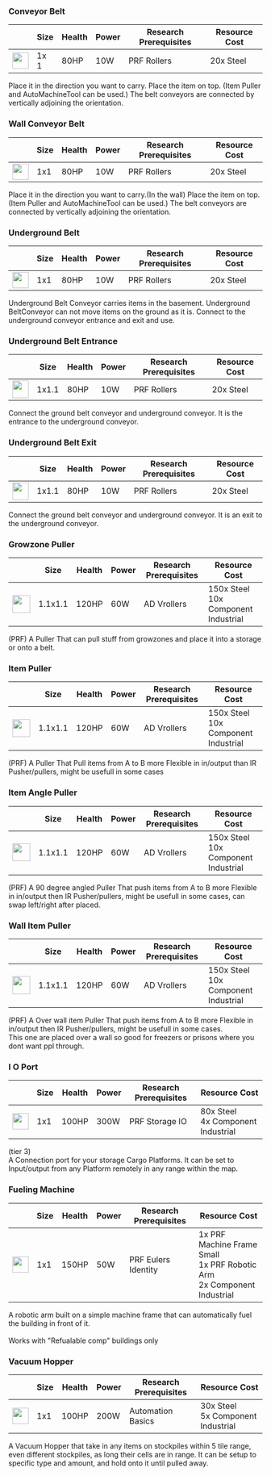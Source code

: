 ### Conveyor Belt

|   | Size | Health | Power | Research Prerequisites | Resource Cost |
| - | ---- | ------ | ----- | ---------------------- | ------------- |
| <img src="https://github.com/zymex22/Project-RimFactory-Revived/blob/master/Textures/AutoMachineTool/Buildings/BeltConveyorIcon.png?raw=true" width="32" height="32" /> | 1x 1 | 80HP | 10W | PRF Rollers | 20x Steel |

Place it in the direction you want to carry.
Place the item on top. (Item Puller and AutoMachineTool can be used.)
The belt conveyors are connected by vertically adjoining the orientation.

### Wall Conveyor Belt

|   | Size | Health | Power | Research Prerequisites | Resource Cost |
| - | ---- | ------ | ----- | ---------------------- | ------------- |
| <img src="https://github.com/zymex22/Project-RimFactory-Revived/blob/master/Textures/AutoMachineTool/Buildings/BeltConveyorWallIcon.png?raw=true" width="32" height="32" /> | 1x1 | 80HP | 10W | PRF Rollers | 20x Steel |

Place it in the direction you want to carry.(In the wall)
Place the item on top. (Item Puller and AutoMachineTool can be used.)
The belt conveyors are connected by vertically adjoining the orientation.

### Underground Belt

|   | Size | Health | Power | Research Prerequisites | Resource Cost |
| - | ---- | ------ | ----- | ---------------------- | ------------- |
| <img src="https://github.com/zymex22/Project-RimFactory-Revived/blob/master/Textures/AutoMachineTool/Buildings/BeltConveyorUGIcon.png?raw=true" width="32" height="32" /> | 1x1 | 80HP | 10W | PRF Rollers | 20x Steel |

Underground Belt Conveyor carries items in the basement.
Underground BeltConveyor can not move items on the ground as it is.
Connect to the underground conveyor entrance and exit and use.

### Underground Belt Entrance

|   | Size | Health | Power | Research Prerequisites | Resource Cost |
| - | ---- | ------ | ----- | ---------------------- | ------------- |
| <img src="https://github.com/zymex22/Project-RimFactory-Revived/blob/master/Textures/AutoMachineTool/Buildings/undergroundIn_north.png?raw=true" width="32" height="35.2" /> | 1x1.1 | 80HP | 10W | PRF Rollers | 20x Steel |

Connect the ground belt conveyor and underground conveyor.
It is the entrance to the underground conveyor.

### Underground Belt Exit

|   | Size | Health | Power | Research Prerequisites | Resource Cost |
| - | ---- | ------ | ----- | ---------------------- | ------------- |
| <img src="https://github.com/zymex22/Project-RimFactory-Revived/blob/master/Textures/AutoMachineTool/Buildings/undergroundOut_north.png?raw=true" width="32" height="35.2" /> | 1x1.1 | 80HP | 10W | PRF Rollers | 20x Steel |

Connect the ground belt conveyor and underground conveyor.
It is an exit to the underground conveyor.

### Growzone Puller

|   | Size | Health | Power | Research Prerequisites | Resource Cost |
| - | ---- | ------ | ----- | ---------------------- | ------------- |
| <img src="https://github.com/zymex22/Project-RimFactory-Revived/blob/master/Textures/Belts/Growzone_north.png?raw=true" width="35.2" height="35.2" /> | 1.1x1.1 | 120HP | 60W | AD Vrollers | 150x Steel<br />10x Component Industrial |

(PRF) A Puller That can pull stuff from growzones and place it into a storage or onto a belt.

### Item Puller

|   | Size | Health | Power | Research Prerequisites | Resource Cost |
| - | ---- | ------ | ----- | ---------------------- | ------------- |
| <img src="https://github.com/zymex22/Project-RimFactory-Revived/blob/master/Textures/Belts/Puller_north.png?raw=true" width="35.2" height="35.2" /> | 1.1x1.1 | 120HP | 60W | AD Vrollers | 150x Steel<br />10x Component Industrial |

(PRF) A Puller That Pull items from A to B more Flexible in in/output than IR Pusher/pullers, might be usefull in some cases

### Item Angle Puller

|   | Size | Health | Power | Research Prerequisites | Resource Cost |
| - | ---- | ------ | ----- | ---------------------- | ------------- |
| <img src="https://github.com/zymex22/Project-RimFactory-Revived/blob/master/Textures/Belts/PullerL_north.png?raw=true" width="35.2" height="35.2" /> | 1.1x1.1 | 120HP | 60W | AD Vrollers | 150x Steel<br />10x Component Industrial |

(PRF) A 90 degree angled Puller That push items from A to B more Flexible in in/output then IR Pusher/pullers, might be usefull in some cases, can swap left/right after placed.

### Wall Item Puller

|   | Size | Health | Power | Research Prerequisites | Resource Cost |
| - | ---- | ------ | ----- | ---------------------- | ------------- |
| <img src="https://github.com/zymex22/Project-RimFactory-Revived/blob/master/Textures/Belts/PullerWall_north.png?raw=true" width="35.2" height="35.2" /> | 1.1x1.1 | 120HP | 60W | AD Vrollers | 150x Steel<br />10x Component Industrial |

(PRF) A Over wall item Puller That push items from A to B more Flexible in in/output then IR Pusher/pullers, might be usefull in some cases.<br />This one are placed over a wall so good for freezers or prisons where you dont want ppl through.

### I O Port

|   | Size | Health | Power | Research Prerequisites | Resource Cost |
| - | ---- | ------ | ----- | ---------------------- | ------------- |
| <img src="https://github.com/zymex22/Project-RimFactory-Revived/blob/master/Textures/Storage/IO_Port.png?raw=true" width="32" height="32" /> | 1x1 | 100HP | 300W | PRF Storage IO | 80x Steel<br />4x Component Industrial |

(tier 3) <br /> A Connection port for your storage Cargo Platforms. It can be set to Input/output from any Platform remotely in any range within the map.

### Fueling Machine

|   | Size | Health | Power | Research Prerequisites | Resource Cost |
| - | ---- | ------ | ----- | ---------------------- | ------------- |
| <img src="https://github.com/zymex22/Project-RimFactory-Revived/blob/master/Textures/Industry/FuelingMachine_north.png?raw=true" width="32" height="32" /> | 1x1 | 150HP | 50W | PRF Eulers Identity | 1x PRF Machine Frame Small<br />1x PRF Robotic Arm<br />2x Component Industrial |

A robotic arm built on a simple machine frame that can automatically fuel the building in front of it.<br /><br />Works with "Refualable comp" buildings only

### Vacuum Hopper

|   | Size | Health | Power | Research Prerequisites | Resource Cost |
| - | ---- | ------ | ----- | ---------------------- | ------------- |
| <img src="https://github.com/zymex22/Project-RimFactory-Revived/blob/master/Textures/Storage/vacuum_north.png?raw=true" width="32" height="32" /> | 1x1 | 100HP | 200W | Automation Basics | 30x Steel<br />5x Component Industrial |

A Vacuum Hopper that take in any items on stockpiles within 5 tile range, even different stockpiles, as long their cells are in range. It can be setup to specific type and amount, and hold onto it until pulled away.

